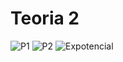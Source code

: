 # Teoria 2

![P1](https://i.imgur.com/ACLcaON.png)
![P2](https://i.imgur.com/mFkfdC3.png)
![Expotencial](https://i.imgur.com/ljAXp13.png)